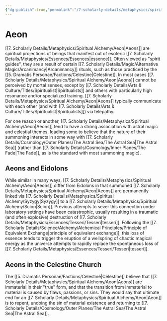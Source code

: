 ```yaml
---
{"dg-publish":true,"permalink":"/7-scholarly-details/metaphysics/spiritual-alchemy/aeon/","noteIcon":""}
---
```


# Aeon

[[7. Scholarly Details/Metaphysics/Spiritual Alchemy/Aeon\|Aeons]] are spiritual projections of beings that manifest out of esoteric [[7. Scholarly Details/Metaphysics/Essences/Essences\|essence]]. Often viewed as "spirit guides", they are a result of certain [[7. Scholarly Details/Magic/Alternative Magic/Arcanimancy\|Arcanimancy]] rituals, such as those practiced by the [[5. Dramatis Personae/Factions/Celestine\|Celestine]]. In most cases [[7. Scholarly Details/Metaphysics/Spiritual Alchemy/Aeon\|Aeons]] cannot be perceived by mortal senses, except by [[7. Scholarly Details/Arts & Culture/Titles/Spiritualist\|Spiritualists]] and others with particularly high resonance and/or specialized training. [[7. Scholarly Details/Metaphysics/Spiritual Alchemy/Aeon\|Aeons]] typically communicate with each other (and with [[7. Scholarly Details/Arts & Culture/Titles/Spiritualist\|Spiritualists]]) via telepathy.

For one reason or another, [[7. Scholarly Details/Metaphysics/Spiritual Alchemy/Aeon\|Aeons]] tend to have a strong association with astral magic and celestial themes, leading some to believe that the nature of their summoning interacts in some way with [[7. Scholarly Details/Cosmology/Outer Planes/The Astral Sea/The Astral Sea\|The Astral Sea]] (rather than [[7. Scholarly Details/Cosmology/Inner Planes/The Fade\|The Fade]], as is the standard with most summoning magic).

## Aeons and Eidolons 

While similar in many ways, [[7. Scholarly Details/Metaphysics/Spiritual Alchemy/Aeon\|Aeons]] differ from Eidolons in that summoned [[7. Scholarly Details/Metaphysics/Spiritual Alchemy/Aeon\|Aeons]] are permanently linked via [[7. Scholarly Details/Metaphysics/Spiritual Alchemy/Syzygy\|Syzygy]] to a [[7. Scholarly Details/Metaphysics/Spiritual Alchemy/Scion\|Scion]]. Previous attempts to sever this connection under laboratory settings have been catastrophic, usually resulting in a traumatic (and often explosive) destruction of [[7. Scholarly Details/Metaphysics/Essences/Tesseri/Tesseri\|tesseri]]. Following the [[7. Scholarly Details/Science/Alchemy/Alchemical Principles/Principle of Equivalent Exchange\|principle of equivalent exchange]], this loss of essence tends to trigger the eruption of a wellspring of chaotic magical energy as the universe attempts to rapidly replace the spontaneous loss of [[7. Scholarly Details/Metaphysics/Essences/Tesseri/Tesseri\|tesseri]].

## Aeons in the Celestine Church 

The [[5. Dramatis Personae/Factions/Celestine\|Celestine]] believe that [[7. Scholarly Details/Metaphysics/Spiritual Alchemy/Aeon\|Aeons]] are immaterial in their "true" form, and that the transition from immaterial to material is caused by flaws, passions, or sins. They would say that ultimate end for an [[7. Scholarly Details/Metaphysics/Spiritual Alchemy/Aeon\|Aeon]] is to repent, undoing the sin of material existence and returning to [[7. Scholarly Details/Cosmology/Outer Planes/The Astral Sea/The Astral Sea\|The Astral Sea]].

